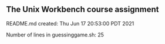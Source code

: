 ## The Unix Workbench course assignment

README.md created: Thu Jun 17 20:53:00 PDT 2021

Number of lines in guessinggame.sh: 25
